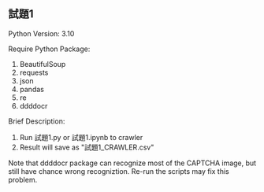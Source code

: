 
## 試題1

Python Version: 3.10

Require Python Package:
1. BeautifulSoup
2. requests
3. json
4. pandas
5. re
6. ddddocr

Brief Description:
1. Run 試題1.py or 試題1.ipynb to crawler
2. Result will save as "試題1_CRAWLER.csv" 

Note that ddddocr package can recognize most of the CAPTCHA image, but still have chance wrong recogniztion. Re-run the scripts may fix this problem.